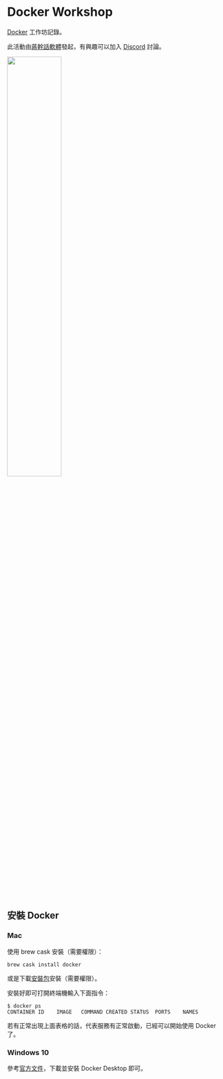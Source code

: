 # Docker Workshop

[Docker](https://www.docker.com/) 工作坊記錄。

此活動由[蔣幹話軟體](https://ganhuaking.github.io/)發起，有興趣可以加入 [Discord](https://discord.io/ganhuaking) 討論。

<img src="https://ganhuaking.github.io/logo.png" width="50%">

## 安裝 Docker

### Mac

使用 brew cask 安裝（需要權限）：

```
brew cask install docker
```

或是下載[安裝包](https://hub.docker.com/editions/community/docker-ce-desktop-mac)安裝（需要權限）。

安裝好即可打開終端機輸入下面指令：

```
$ docker ps
CONTAINER ID    IMAGE   COMMAND CREATED STATUS  PORTS    NAMES
```

若有正常出現上面表格的話，代表服務有正常啟動，已經可以開始使用 Docker 了。

### Windows 10

參考[官方文件](https://docs.docker.com/docker-for-windows/)，下載並安裝 Docker Desktop 即可。
